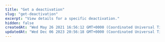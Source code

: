 ```yaml
---
title: "Get a deactivation"
slug: "get-deactivation"
excerpt: "View details for a specific deactivation."
hidden: false
createdAt: "Wed May 26 2021 16:56:12 GMT+0000 (Coordinated Universal Time)"
updatedAt: "Wed Dec 06 2023 20:56:18 GMT+0000 (Coordinated Universal Time)"
---
```

